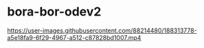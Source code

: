 # bora-bor-odev2
https://user-images.githubusercontent.com/88214480/188313778-a5e18fa9-6f29-4967-a512-c87828bd1007.mp4
